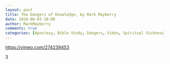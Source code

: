 ```yaml
---
layout: post
title: The Dangers of Knowledge, by Mark Mayberry
date: 2018-06-03 18:00
author: MarkMayberry
comments: true
categories: [Apostasy, Bible Study, Dangers, Video, Spiritual Sickness]
---
```

https://vimeo.com/274239453

3
